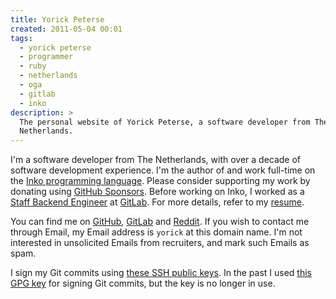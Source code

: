 ```yaml
---
title: Yorick Peterse
created: 2011-05-04 00:01
tags:
  - yorick peterse
  - programmer
  - ruby
  - netherlands
  - oga
  - gitlab
  - inko
description: >
  The personal website of Yorick Peterse, a software developer from The
  Netherlands.
---
```


I'm a software developer from The Netherlands, with over a decade of software
development experience. I'm the author of and work full-time on the [Inko
programming language](https://inko-lang.org). Please consider supporting my work
by donating using [GitHub Sponsors](https://github.com/sponsors/YorickPeterse).
Before working on Inko, I worked as a [Staff Backend
Engineer](https://about.gitlab.com/job-families/engineering/backend-engineer/#staff-backend-engineer)
at [GitLab](https://about.gitlab.com). For more details, refer to my
[resume](/resume).

You can find me on [GitHub](https://github.com/yorickpeterse),
[GitLab](https://gitlab.com/yorickpeterse) and
[Reddit](http://www.reddit.com/user/yorickpeterse). If you wish to contact me
through Email, my Email address is `yorick` at this domain name. I'm not
interested in unsolicited Emails from recruiters, and mark such Emails as spam.

I sign my Git commits using [these SSH public keys](/ssh_keys.txt). In the past
I used [this GPG key](/gpg_key.txt) for signing Git commits, but the key is no
longer in use.
